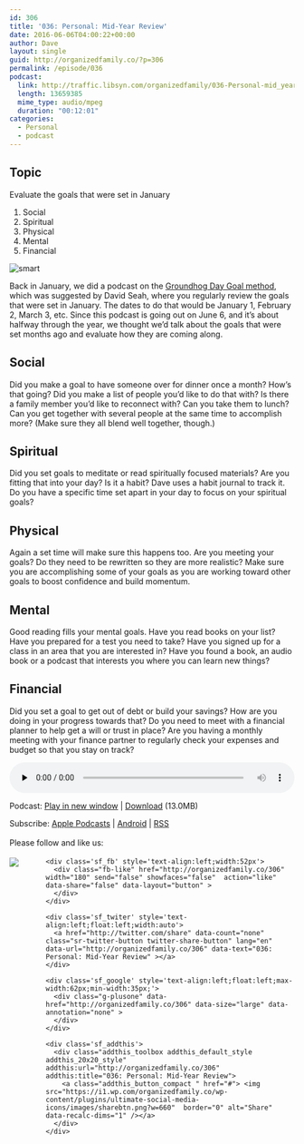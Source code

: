 ```yaml
---
id: 306
title: '036: Personal: Mid-Year Review'
date: 2016-06-06T04:00:22+00:00
author: Dave
layout: single
guid: http://organizedfamily.co/?p=306
permalink: /episode/036
podcast:
  link: http://traffic.libsyn.com/organizedfamily/036-Personal-mid_year_review.mp3
  length: 13659385
  mime_type: audio/mpeg
  duration: "00:12:01"
categories:
  - Personal
  - podcast
---
```

## Topic

Evaluate the goals that were set in January

  1. Social
  2. Spiritual
  3. Physical
  4. Mental
  5. Financial

<img src="https://i2.wp.com/organizedfamily.co/wp-content/uploads/2016/06/smart.jpg?w=660" alt="smart" data-recalc-dims="1" /> 

Back in January, we did a podcast on the [Groundhog Day Goal method](http://davidseah.com/2016/02/2016-groundhog-day-resolutions-kickoff/), which was suggested by David Seah, where you regularly review the goals that were set in January. The dates to do that would be January 1, February 2, March 3, etc. Since this podcast is going out on June 6, and it&#8217;s about halfway through the year, we thought we&#8217;d talk about the goals that were set months ago and evaluate how they are coming along.

## Social

Did you make a goal to have someone over for dinner once a month? How&#8217;s that going? Did you make a list of people you&#8217;d like to do that with? Is there a family member you&#8217;d like to reconnect with? Can you take them to lunch? Can you get together with several people at the same time to accomplish more? (Make sure they all blend well together, though.)

## Spiritual

Did you set goals to meditate or read spiritually focused materials? Are you fitting that into your day? Is it a habit? Dave uses a habit journal to track it. Do you have a specific time set apart in your day to focus on your spiritual goals?

## Physical

Again a set time will make sure this happens too. Are you meeting your goals? Do they need to be rewritten so they are more realistic? Make sure you are accomplishing some of your goals as you are working toward other goals to boost confidence and build momentum.

## Mental

Good reading fills your mental goals. Have you read books on your list? Have you prepared for a test you need to take? Have you signed up for a class in an area that you are interested in? Have you found a book, an audio book or a podcast that interests you where you can learn new things?

## Financial

Did you set a goal to get out of debt or build your savings? How are you doing in your progress towards that? Do you need to meet with a financial planner to help get a will or trust in place? Are you having a monthly meeting with your finance partner to regularly check your expenses and budget so that you stay on track?

<div class="powerpress_player" id="powerpress_player_5358">
  <audio class="wp-audio-shortcode" id="audio-306-38" preload="none" style="width: 100%;" controls="controls"><source type="audio/mpeg" src="http://traffic.libsyn.com/organizedfamily/036-Personal-mid_year_review.mp3?_=38" /><a href="http://traffic.libsyn.com/organizedfamily/036-Personal-mid_year_review.mp3">http://traffic.libsyn.com/organizedfamily/036-Personal-mid_year_review.mp3</a></audio>
</div>

<p class="powerpress_links powerpress_links_mp3">
  Podcast: <a href="http://traffic.libsyn.com/organizedfamily/036-Personal-mid_year_review.mp3" class="powerpress_link_pinw" target="_blank" title="Play in new window" onclick="return powerpress_pinw('http://organizedfamily.co/?powerpress_pinw=306-podcast');" rel="nofollow">Play in new window</a> | <a href="http://traffic.libsyn.com/organizedfamily/036-Personal-mid_year_review.mp3" class="powerpress_link_d" title="Download" rel="nofollow" download="036-Personal-mid_year_review.mp3">Download</a> (13.0MB)
</p>

<p class="powerpress_links powerpress_subscribe_links">
  Subscribe: <a href="https://itunes.apple.com/us/podcast/organized-family/id1047979605?mt=2&ls=1#episodeGuid=http%3A%2F%2Forganizedfamily.co%2F%3Fp%3D306" class="powerpress_link_subscribe powerpress_link_subscribe_itunes" title="Subscribe on Apple Podcasts" rel="nofollow">Apple Podcasts</a> | <a href="http://subscribeonandroid.com/organizedfamily.co/feed/podcast" class="powerpress_link_subscribe powerpress_link_subscribe_android" title="Subscribe on Android" rel="nofollow">Android</a> | <a href="http://organizedfamily.co/feed/podcast" class="powerpress_link_subscribe powerpress_link_subscribe_rss" title="Subscribe via RSS" rel="nofollow">RSS</a>
</p>

<div class='sfsi_Sicons' style='width: 100%; display: inline-block; vertical-align: middle; text-align:left'>
  <div style='margin:0px 8px 0px 0px; line-height: 24px'>
    <span>Please follow and like us:</span>
  </div>
  
  <div class='sfsi_socialwpr'>
    <div class='sf_subscrbe' style='text-align:left;float:left;width:64px'>
      <a href="http://www.specificfeeds.com/widget/emailsubscribe/MTc5ODgx/OA==/" target="_blank"><img src="https://i2.wp.com/organizedfamily.co/wp-content/plugins/ultimate-social-media-icons/images/follow_subscribe.png?w=660" data-recalc-dims="1" /></a>
    </div>
    
    <div class='sf_fb' style='text-align:left;width:52px'>
      <div class="fb-like" href="http://organizedfamily.co/306" width="180" send="false" showfaces="false"  action="like" data-share="false" data-layout="button" >
      </div>
    </div>
    
    <div class='sf_twiter' style='text-align:left;float:left;width:auto'>
      <a href="http://twitter.com/share" data-count="none" class="sr-twitter-button twitter-share-button" lang="en" data-url="http://organizedfamily.co/306" data-text="036: Personal: Mid-Year Review" ></a>
    </div>
    
    <div class='sf_google' style='text-align:left;float:left;max-width:62px;min-width:35px;'>
      <div class="g-plusone" data-href="http://organizedfamily.co/306" data-size="large" data-annotation="none" >
      </div>
    </div>
    
    <div class='sf_addthis'>
      <div class="addthis_toolbox addthis_default_style addthis_20x20_style" addthis:url="http://organizedfamily.co/306" addthis:title="036: Personal: Mid-Year Review">
        <a class="addthis_button_compact " href="#"> <img src="https://i1.wp.com/organizedfamily.co/wp-content/plugins/ultimate-social-media-icons/images/sharebtn.png?w=660"  border="0" alt="Share" data-recalc-dims="1" /></a>
      </div>
    </div>
  </div>
</div>